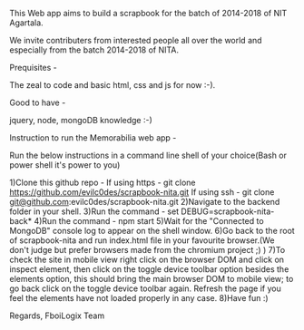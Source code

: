 This Web app aims to build a scrapbook for the batch of 2014-2018 of NIT Agartala. 

We invite contributers from interested people all over the world and especially from the batch 2014-2018 of NITA.

Prequisites -

The zeal to code and basic html, css and js for now :-). 

Good to have - 

jquery, node, mongoDB knowledge :-) 

Instruction to run the Memorabilia web app - 

Run the below instructions in a command line shell of your choice(Bash or power shell it's power to you) 

1)Clone this github repo - If using https - git clone https://github.com/evilc0des/scrapbook-nita.git 
                        If using ssh - git clone git@github.com:evilc0des/scrapbook-nita.git
2)Navigate to the backend folder in your shell.
3)Run the command - set DEBUG=scrapbook-nita-back*
4)Run the command - npm start
5)Wait for the "Connected to MongoDB" console log to appear on the shell window.
6)Go back to the root of scrapbook-nita and run index.html file in your favourite browser.(We don't judge but prefer browsers made from the chromium project ;) )
7)To check the site in mobile view right click on the browser DOM and click on inspect element, then click on the toggle device toolbar option besides the elements option, this should bring the main browser DOM to mobile view; to go back click on the toggle device toolbar again. Refresh the page if you feel the elements have not loaded properly in any case.
8)Have fun :)

Regards,
FboiLogix Team 

